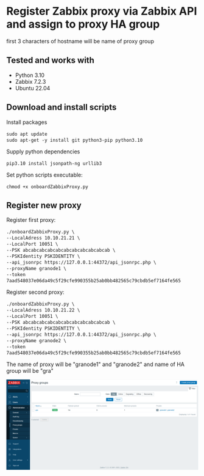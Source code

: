 # Register Zabbix proxy via Zabbix API and assign to proxy HA group

first 3 characters of hostname will be name of proxy group

## Tested and works with

* Python 3.10
* Zabbix 7.2.3
* Ubuntu 22.04

## Download and install scripts

Install packages
```
sudo apt update
sudo apt-get -y install git python3-pip python3.10
```

Supply python dependencies
```
pip3.10 install jsonpath-ng urllib3
```

Set python scripts executable:
```
chmod +x onboardZabbixProxy.py
```

## Register new proxy

Register first proxy:
```
./onboardZabbixProxy.py \
--LocalAdress 10.10.21.21 \
--LocalPort 10051 \
--PSK abcabcabcabcabcabcabcabcabcabcab \
--PSKIdentity PSKIDENTITY \
--api_jsonrpc https://127.0.0.1:44372/api_jsonrpc.php \
--proxyName granode1 \
--token 7aad548037e06da49c5f29cfe990355b25ab0bb482565c79cbdb5ef7164fe565
```

Register second proxy:
```
./onboardZabbixProxy.py \
--LocalAdress 10.10.21.22 \
--LocalPort 10051 \
--PSK abcabcabcabcabcabcabcabcabcabcab \
--PSKIdentity PSKIDENTITY \
--api_jsonrpc https://127.0.0.1:44372/api_jsonrpc.php \
--proxyName granode2 \
--token 7aad548037e06da49c5f29cfe990355b25ab0bb482565c79cbdb5ef7164fe565
```

The name of proxy will be "granode1" and "granode2" and name of HA group will be "gra"

![proxy-ha-group](./img/proxy-ha-group.png)
